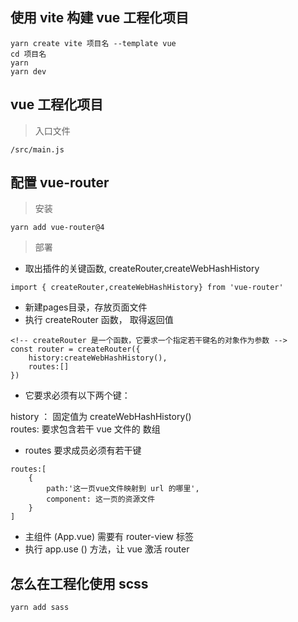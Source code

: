 ## 使用 vite 构建 vue 工程化项目

```
yarn create vite 项目名 --template vue
cd 项目名
yarn
yarn dev
```

## vue 工程化项目

> 入口文件

```
/src/main.js
```

## 配置 vue-router

> 安装

```
yarn add vue-router@4
```

> 部署

* 取出插件的关键函数, createRouter,createWebHashHistory

```
import { createRouter,createWebHashHistory} from 'vue-router'
```

* 新建pages目录，存放页面文件
* 执行 createRouter 函数， 取得返回值

```
<!-- createRouter 是一个函数，它要求一个指定若干键名的对象作为参数 -->
const router = createRouter({
    history:createWebHashHistory(),
    routes:[]
})
```

* 它要求必须有以下两个键：

history ： 固定值为 createWebHashHistory() \
routes: 要求包含若干 vue 文件的 数组

* routes 要求成员必须有若干键

```
routes:[
    {
        path:'这一页vue文件映射到 url 的哪里',
        component: 这一页的资源文件
    }
]
```

* 主组件 (App.vue) 需要有 router-view 标签
* 执行 app.use () 方法，让 vue 激活 router

## 怎么在工程化使用 scss
```
yarn add sass 
```